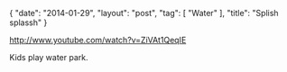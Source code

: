 {
   "date": "2014-01-29",
   "layout": "post",
   "tag": [
      "Water"
   ],
   "title": "Splish splassh"
}

http://www.youtube.com/watch?v=ZiVAt1QeqIE

Kids play water park.